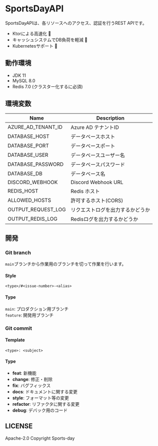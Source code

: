 # SportsDayAPI

SportsDayAPIは、各リソースへのアクセス、認証を行うREST APIです。

- Ktorによる高速化 🚀
- キャッシュシステムでDB負荷を軽減 🎈
- Kubernetesサポート 💪

## 動作環境

- JDK 11
- MySQL 8.0
- Redis 7.0 (クラスター化するに必須)

## 環境変数

| Name               | Description         |
|--------------------|---------------------|
| AZURE_AD_TENANT_ID | Azure AD テナントID     |
| DATABASE_HOST      | データベースホスト           |
| DATABASE_PORT      | データベースポート           |
| DATABASE_USER      | データベースユーザー名         |
| DATABASE_PASSWORD  | データベースパスワード         |
| DATABASE_DB        | データベース名             |
| DISCORD_WEBHOOK    | Discord Webhook URL |
| REDIS_HOST         | Redis ホスト           |
| ALLOWED_HOSTS      | 許可するホスト(CORS)       |
| OUTPUT_REQUEST_LOG | リクエストログを出力するかどうか    |
| OUTPUT_REDIS_LOG   | Redisログを出力するかどうか    |

## 開発

### Git branch

``main``ブランチから作業用のブランチを切って作業を行います。

#### Style

```
<type>/#<issue-number>-<alias>
```

#### Type

``main``: プロダクション用ブランチ  
``feature``: 開発用ブランチ

### Git commit

#### Template

```
<type>: <subject>
```

#### Type

- **feat**: 新機能
- **change**: 修正・削除
- **fix**: バグフィックス
- **docs**: ドキュメントに関する変更
- **style**: フォーマット等の変更
- **refactor**: リファクタに関する変更
- **debug**: デバック用のコード

## LICENSE

Apache-2.0
Copyright Sports-day
